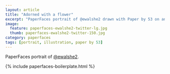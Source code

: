 ```yaml
---
layout: article
title: "Adorned with a flower"
excerpt: "PaperFaces portrait of @ewalshe2 drawn with Paper by 53 on an iPad."
image: 
  feature: paperfaces-ewalshe2-twitter-lg.jpg
  thumb: paperfaces-ewalshe2-twitter-150.jpg
category: paperfaces
tags: [portrait, illustration, paper by 53]
---
```


PaperFaces portrait of [@ewalshe2](http://twitter.com/ewalshe2).

{% include paperfaces-boilerplate.html %}